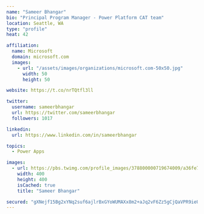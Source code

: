 ```yaml
---
name: "Sameer Bhangar"
bio: "Principal Program Manager - Power Platform CAT team"
location: Seattle, WA
type: "profile"
heat: 42

affiliation:
  name: Microsoft
  domain: microsoft.com
  images:
    - url: "/assets/images/organizations/microsoft.com-50x50.jpg"
      width: 50
      height: 50

website: https://t.co/nrTQtfl3ll

twitter:
  username: sameerbhangar
  url: https://twitter.com/sameerbhangar
  followers: 1017

linkedin:
  url: https://www.linkedin.com/in/sameerbhangar

topics:
  - Power Apps

images:
  - url: https://pbs.twimg.com/profile_images/378800000719674009/a36fe7ddfab1778b76e5793772e43798_400x400.jpeg
    width: 400
    height: 400
    isCached: true
    title: "Sameer Bhangar"

secured: "gXNejf15Bg2xYNq2suf6ajlrBxGYoWUMAXx8m2+aJq2vF6Zz5gCjQaVPR9ieUg20AR5sy1j9SGdrqqtlqiJXeE2l6aZP/VLTUqkMDA8hE+vQSlKN+uLgWyx15orv0kXB7nC5bN/cuutVP4fuFU528GZTtclXlWl4UlxWrpMyJMHrWikhcKE0eig2yZMkD5O1S66/c71iv010gmY7jLXyCY9vHwujhyMLMhKeGr/oBECn/2+gmYr5Rq5G5uAAFdPWmwdm0EqzRI5kjI8Lx+yjEOWJCdjzdJvgAO306LbwNhs+oxS3eCy0ifrKu3PPhhMm1OPjk3rWQDapOjPVf9J1rUI68XuUtOMXjXSBu9q29otC4bN749GdOGRI33LuMWatD+qrGRtxrLDr5Ej2k2wezg9RPNZsyrXDYghHPcSYo98=;PM36h8llKNOnEMqRZPXH2g=="
---
```


